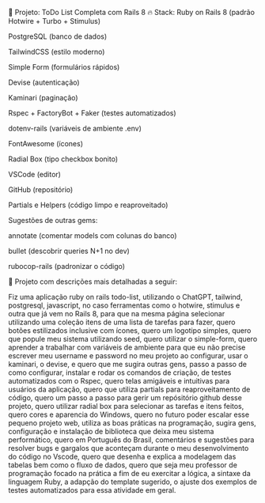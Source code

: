 🚀 Projeto: ToDo List Completa com Rails 8
🔥 Stack:
Ruby on Rails 8 (padrão Hotwire + Turbo + Stimulus)

PostgreSQL (banco de dados)

TailwindCSS (estilo moderno)

Simple Form (formulários rápidos)

Devise (autenticação)

Kaminari (paginação)

Rspec + FactoryBot + Faker (testes automatizados)

dotenv-rails (variáveis de ambiente .env)

FontAwesome (ícones)

Radial Box (tipo checkbox bonito)

VSCode (editor)

GitHub (repositório)

Partials e Helpers (código limpo e reaproveitado)

Sugestões de outras gems:

annotate (comentar models com colunas do banco)

bullet (descobrir queries N+1 no dev)

rubocop-rails (padronizar o código)

🚀 Projeto com descrições mais detalhadas a seguir:

Fiz uma aplicação ruby on rails todo-list, utilizando o ChatGPT, tailwind, postgresql, javascript, no caso ferramentas como o hotwire, stimulus e outra que já vem no Rails 8, para que na mesma página selecionar utilizando uma coleção itens de uma lista de tarefas para fazer, quero botões estilizados inclusive com ícones, quero um logotipo simples, quero que popule meu sistema utilizando seed, quero utilizar o simple-form, quero aprender a trabalhar com variáveis de ambiente para que eu não precise escrever meu username e password no meu projeto ao configurar, usar o kaminari, o devise, e quero que me sugira outras gens, passo a passo de como configurar, instalar e rodar os comandos de criação, de testes automatizados com o Rspec, quero telas amigáveis e intuitivas para usuários da aplicação, quero que utiliza partials para reaproveitamento de código, quero um passo a passo para gerir um repósitório github desse projeto, quero utilizar radial box para selecionar as tarefas e itens feitos, quero cores e aparencia do Windows, quero no futuro poder escalar esse pequeno projeto web, utiliza as boas práticas na programação, sugira gens, configuração e instalação de biblioteca que deixa meu sistema performático, quero em Português do Brasil, comentários e sugestões para resolver bugs e gargalos que aconteçam durante o meu desenvolvimento do código no Vscode, quero que desenha e explica a modelagem das tabelas bem como o fluxo de dados, quero que seja meu professor de programação focado na prática a fim de eu exercitar a lógica, a sintaxe da linguagem Ruby, a adapção do template sugerido, o ajuste dos exemplos de testes automatizados para essa atividade em geral. 
